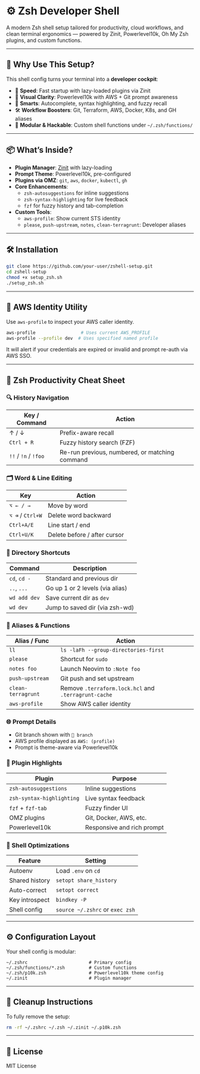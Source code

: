 
# ⚙️ Zsh Developer Shell

A modern Zsh shell setup tailored for productivity, cloud workflows, and clean terminal ergonomics — powered by Zinit, Powerlevel10k, Oh My Zsh plugins, and custom functions.

---

## 🚀 Why Use This Setup?

This shell config turns your terminal into a **developer cockpit**:

- 🔁 **Speed**: Fast startup with lazy-loaded plugins via Zinit  
- 🌈 **Visual Clarity**: Powerlevel10k with AWS + Git prompt awareness  
- 🧠 **Smarts**: Autocomplete, syntax highlighting, and fuzzy recall  
- 🛠️ **Workflow Boosters**: Git, Terraform, AWS, Docker, K8s, and GH aliases  
- 🧩 **Modular & Hackable**: Custom shell functions under `~/.zsh/functions/`

---

## 📦 What’s Inside?

- **Plugin Manager**: [Zinit](https://github.com/zdharma-continuum/zinit) with lazy-loading
- **Prompt Theme**: Powerlevel10k, pre-configured
- **Plugins via OMZ**: `git`, `aws`, `docker`, `kubectl`, `gh`
- **Core Enhancements**:
  - `zsh-autosuggestions` for inline suggestions
  - `zsh-syntax-highlighting` for live feedback
  - `fzf` for fuzzy history and tab-completion
- **Custom Tools**:
  - `aws-profile`: Show current STS identity
  - `please`, `push-upstream`, `notes`, `clean-terragrunt`: Developer aliases

---

## 🛠️ Installation

```bash
git clone https://github.com/your-user/zshell-setup.git
cd zshell-setup
chmod +x setup_zsh.sh
./setup_zsh.sh
```

---

## 🔐 AWS Identity Utility

Use `aws-profile` to inspect your AWS caller identity.

```bash
aws-profile                 # Uses current AWS_PROFILE
aws-profile --profile dev  # Uses specified named profile
```

It will alert if your credentials are expired or invalid and prompt re-auth via AWS SSO.

---

## 🧠 Zsh Productivity Cheat Sheet

### 🔍 History Navigation

| Key / Command | Action |
|---------------|--------|
| ↑ / ↓         | Prefix-aware recall |
| `Ctrl + R`    | Fuzzy history search (FZF) |
| `!!` / `!n` / `!foo` | Re-run previous, numbered, or matching command |

### 🗂 Word & Line Editing

| Key           | Action |
|---------------|--------|
| `⌥ ← / →`     | Move by word |
| `⌥ ⌫` / `Ctrl+W` | Delete word backward |
| `Ctrl+A/E`    | Line start / end |
| `Ctrl+U/K`    | Delete before / after cursor |

### 📁 Directory Shortcuts

| Command       | Description |
|---------------|-------------|
| `cd`, `cd -`  | Standard and previous dir |
| `..`, `...`   | Go up 1 or 2 levels (via alias) |
| `wd add dev`  | Save current dir as `dev` |
| `wd dev`      | Jump to saved dir (via zsh-wd) |

### 💬 Aliases & Functions

| Alias / Func       | Action |
|--------------------|--------|
| `ll`               | `ls -laFh --group-directories-first` |
| `please`           | Shortcut for `sudo` |
| `notes foo`        | Launch Neovim to `:Note foo` |
| `push-upstream`    | Git push and set upstream |
| `clean-terragrunt` | Remove `.terraform.lock.hcl` and `.terragrunt-cache` |
| `aws-profile`      | Show AWS caller identity |

### 🌐 Prompt Details

- Git branch shown with ` branch`
- AWS profile displayed as `AWS: (profile)`
- Prompt is theme-aware via Powerlevel10k

### 🔌 Plugin Highlights

| Plugin                  | Purpose |
|-------------------------|---------|
| `zsh-autosuggestions`   | Inline suggestions |
| `zsh-syntax-highlighting` | Live syntax feedback |
| `fzf` + `fzf-tab`       | Fuzzy finder UI |
| OMZ plugins             | Git, Docker, AWS, etc. |
| Powerlevel10k           | Responsive and rich prompt |

### 🧩 Shell Optimizations

| Feature         | Setting |
|-----------------|---------|
| Autoenv         | Load `.env` on `cd` |
| Shared history  | `setopt share_history` |
| Auto-correct    | `setopt correct` |
| Key introspect  | `bindkey -P` |
| Shell config    | `source ~/.zshrc` or `exec zsh` |

---

## ⚙️ Configuration Layout

Your shell config is modular:

```
~/.zshrc                       # Primary config
~/.zsh/functions/*.zsh         # Custom functions
~/.zsh/p10k.zsh                # Powerlevel10k theme config
~/.zinit                       # Plugin manager
```

---

## 🧼 Cleanup Instructions

To fully remove the setup:

```bash
rm -rf ~/.zshrc ~/.zsh ~/.zinit ~/.p10k.zsh
```

---

## 📜 License

MIT License
